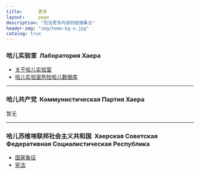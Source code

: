 ```yaml
---
title:      更多
layout:     page
description: "包含更多内容的链接集合"
header-img: "img/home-bg-o.jpg"
catalog: true
---
```


### 哈儿实验室&nbsp;&nbsp;Лаборатория Хаера
* [关于哈儿实验室](https://hssrgov.github.io/about/)
* [哈儿实验室危险哈儿数据库](https://hssrgov.github.io/bdohlh/)

---



### 哈儿共产党&nbsp;&nbsp;Коммунистическая Партия Хаера
暂无

---



### 哈儿苏维埃联邦社会主义共和国&nbsp;&nbsp;Хаерская Советская Федеративная Социалистическая Республика
* [国家象征](https://hssrgov.github.io/natsionalʹnyye_simvoly/)
* [宪法](https://hssrgov.github.io/konstintutsiya/)
